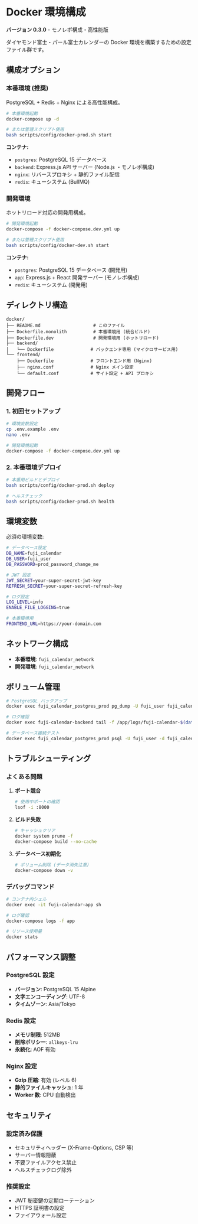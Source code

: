 # Docker 環境構成

**バージョン 0.3.0** - モノレポ構成・高性能版

ダイヤモンド富士・パール富士カレンダーの Docker 環境を構築するための設定ファイル群です。

## 構成オプション

### 本番環境 (推奨)
PostgreSQL + Redis + Nginx による高性能構成。

```bash
# 本番環境起動
docker-compose up -d

# または管理スクリプト使用
bash scripts/config/docker-prod.sh start
```

**コンテナ:**
- `postgres`: PostgreSQL 15 データベース
- `backend`: Express.js API サーバー (Node.js ・モノレポ構成)
- `nginx`: リバースプロキシ + 静的ファイル配信
- `redis`: キューシステム (BullMQ)

### 開発環境
ホットリロード対応の開発用構成。

```bash
# 開発環境起動
docker-compose -f docker-compose.dev.yml up

# または管理スクリプト使用
bash scripts/config/docker-dev.sh start
```

**コンテナ:**
- `postgres`: PostgreSQL 15 データベース (開発用)
- `app`: Express.js + React 開発サーバー (モノレポ構成)
- `redis`: キューシステム (開発用)

## ディレクトリ構造

```
docker/
├── README.md                    # このファイル
├── Dockerfile.monolith          # 本番環境用 (統合ビルド)
├── Dockerfile.dev               # 開発環境用 (ホットリロード)
├── backend/
│   └── Dockerfile              # バックエンド専用 (マイクロサービス用)
└── frontend/
    ├── Dockerfile              # フロントエンド用 (Nginx)
    ├── nginx.conf              # Nginx メイン設定
    └── default.conf            # サイト設定 + API プロキシ
```

## 開発フロー

### 1. 初回セットアップ
```bash
# 環境変数設定
cp .env.example .env
nano .env

# 開発環境起動
docker-compose -f docker-compose.dev.yml up
```

### 2. 本番環境デプロイ
```bash
# 本番用ビルドとデプロイ
bash scripts/config/docker-prod.sh deploy

# ヘルスチェック
bash scripts/config/docker-prod.sh health
```

## 環境変数

必須の環境変数:

```bash
# データベース設定
DB_NAME=fuji_calendar
DB_USER=fuji_user
DB_PASSWORD=prod_password_change_me

# JWT 設定
JWT_SECRET=your-super-secret-jwt-key
REFRESH_SECRET=your-super-secret-refresh-key

# ログ設定
LOG_LEVEL=info
ENABLE_FILE_LOGGING=true

# 本番環境用
FRONTEND_URL=https://your-domain.com
```

## ネットワーク構成

- **本番環境**: `fuji_calendar_network`
- **開発環境**: `fuji_calendar_network`

## ボリューム管理

```bash
# PostgreSQL バックアップ
docker exec fuji_calendar_postgres_prod pg_dump -U fuji_user fuji_calendar > backup-$(date +%Y%m%d).sql

# ログ確認
docker exec fuji-calendar-backend tail -f /app/logs/fuji-calendar-$(date +%Y-%m-%d).log

# データベース接続テスト
docker exec fuji_calendar_postgres_prod psql -U fuji_user -d fuji_calendar -c "SELECT COUNT(*) FROM locations;"
```

## トラブルシューティング

### よくある問題

1. **ポート競合**
   ```bash
   # 使用中ポートの確認
   lsof -i :8000
   ```

2. **ビルド失敗**
   ```bash
   # キャッシュクリア
   docker system prune -f
   docker-compose build --no-cache
   ```

3. **データベース初期化**
   ```bash
   # ボリューム削除 (データ消失注意)
   docker-compose down -v
   ```

### デバッグコマンド

```bash
# コンテナ内シェル
docker exec -it fuji-calendar-app sh

# ログ確認
docker-compose logs -f app

# リソース使用量
docker stats
```

## パフォーマンス調整

### PostgreSQL 設定
- **バージョン**: PostgreSQL 15 Alpine
- **文字エンコーディング**: UTF-8
- **タイムゾーン**: Asia/Tokyo

### Redis 設定
- **メモリ制限**: 512MB
- **削除ポリシー**: `allkeys-lru`
- **永続化**: AOF 有効

### Nginx 設定
- **Gzip 圧縮**: 有効 (レベル 6)
- **静的ファイルキャッシュ**: 1 年
- **Worker 数**: CPU 自動検出

## セキュリティ

### 設定済み保護
- セキュリティヘッダー (X-Frame-Options, CSP 等)
- サーバー情報隠蔽
- 不要ファイルアクセス禁止
- ヘルスチェックログ除外

### 推奨設定
- JWT 秘密鍵の定期ローテーション
- HTTPS 証明書の設定
- ファイアウォール設定